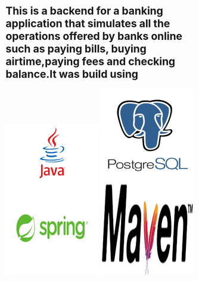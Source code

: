# This is a backend for a banking application that simulates all the operations offered by banks online such as paying bills, buying airtime,paying fees and checking balance.It was build using
<img src="src/Images/Java-Logo.png" width="250" height="150">
<img src="src/Images/postgresql-logo.png" width="250" height="250"/>
<img src="src/Images/Spring_Framework-Logo.wine.png" width="250" height="250"/>
<img src="src/Images/maven.png" width="250" height="250"/>